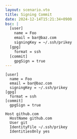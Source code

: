 ```yaml
---
layout: scenario.vto
title: Signing Commit
date: 2024-12-14T15:21:34+0900
bsc: |
  [user]
    name = Foo
    email = bar@baz.com
    signingKey = ~/.ssh/prikey
  [gpg]
    format = ssh
  [commit]
    gpgSign = true
---
```


```ini{label=~/.gitconfig}
[user]
  name = Foo
  email = bar@baz.com
  signingKey = ~/.ssh/prikey
[gpg]
  format = ssh
[commit]
  gpgSign = true
```

```plaintext{label=~/.ssh/config}
Host github.com
  HostName github.com
  User git
  IdentityFile ~/.ssh/prikey
  IdentitiesOnly yes
```
